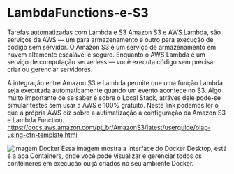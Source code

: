 # LambdaFunctions-e-S3
Tarefas automatizadas com Lambda e S3
Amazon S3 e AWS Lambda, são serviços da AWS — um para armazenamento e outro para execução de código sem servidor.
O Amazon S3 é um serviço de armazenamento em nuvem altamente escalável e seguro.
Enquanto o AWS Lambda é um serviço de computação serverless — você executa código sem precisar criar ou gerenciar servidores.

A integração entre Amazon S3 e Lambda permite que uma função Lambda seja executada automaticamente quando um evento acontece no S3.
Algo muito importante de se saber é sobre o Local Stack, atráves dele pode-se simular testes sem usar a AWS e 100% gratuito.
Neste link podemos ler o que a própria AWS diz sobre a autimatização a configuração da Amazon S3 e Lambda Function.
https://docs.aws.amazon.com/pt_br/AmazonS3/latest/userguide/olap-using-cfn-template.html

![imagem Docker](/LambdaFunctions-e-S3/lambdaS3.png)
Essa imagem mostra a interface do Docker Desktop, está é a aba Containers, onde você pode visualizar e gerenciar todos os contêineres em execução ou já criados no seu ambiente Docker.